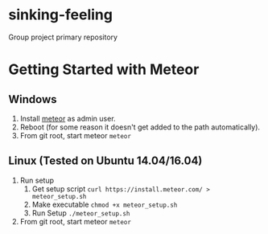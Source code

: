 # sinking-feeling
Group project primary repository


# Getting Started with Meteor

## Windows
1. Install [meteor](https://install.meteor.com/windows) as admin user.
2. Reboot (for some reason it doesn't get added to the path automatically).
3. From git root, start meteor `meteor`

## Linux (Tested on Ubuntu 14.04/16.04)
1. Run setup
    1. Get setup script `curl https://install.meteor.com/ > meteor_setup.sh`
    2. Make executable `chmod +x meteor_setup.sh`
    3. Run Setup `./meteor_setup.sh`
2. From git root, start meteor `meteor`

